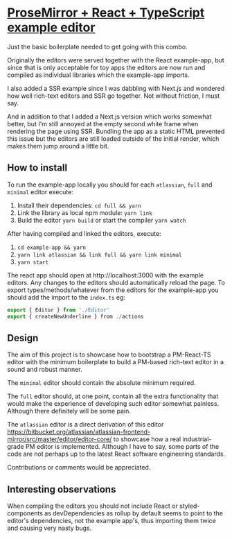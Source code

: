 # [ProseMirror + React + TypeScript example editor](https://teemukoivisto.github.io/prosemirror-react-typescript-example/)

Just the basic boilerplate needed to get going with this combo.

Originally the editors were served together with the React example-app, but since that is only acceptable for toy apps the editors are now run and compiled as individual libraries which the example-app imports.

I also added a SSR example since I was dabbling with Next.js and wondered how well rich-text editors and SSR go together. Not without friction, I must say.

And in addition to that I added a Next.js version which works somewhat better, but I'm still annoyed at the empty second white frame when rendering the page using SSR. Bundling the app as a static HTML prevented this issue but the editors are still loaded outside of the initial render, which makes them jump around a little bit.

## How to install

To run the example-app locally you should for each `atlassian`, `full` and `minimal` editor execute:

1. Install their dependencies: `cd full && yarn`
2. Link the library as local npm module: `yarn link`
3. Build the editor `yarn build` or start the compiler `yarn watch`

After having compiled and linked the editors, execute:

1. `cd example-app && yarn`
2. `yarn link atlassian && link full && yarn link minimal`
3. `yarn start`

The react app should open at http://localhost:3000 with the example editors. Any changes to the editors should automatically reload the page. To export types/methods/whatever from the editors for the example-app you should add the import to the `index.ts` eg:

```ts
export { Editor } from './Editor'
export { createNewUnderline } from ./actions
```

## Design

The aim of this project is to showcase how to bootstrap a PM-React-TS editor with the minimum boilerplate to build a PM-based rich-text editor in a sound and robust manner.

The `minimal` editor should contain the absolute minimum required.

The `full` editor should, at one point, contain all the extra functionality that would make the experience of developing such editor somewhat painless. Although there definitely will be some pain.

The `atlassian` editor is a direct derivation of this editor https://bitbucket.org/atlassian/atlassian-frontend-mirror/src/master/editor/editor-core/ to showcase how a real industrial-grade PM editor is implemented. Although I have to say, some parts of the code are not perhaps up to the latest React software engineering standards.

Contributions or comments would be appreciated.

## Interesting observations

When compiling the editors you should not include React or styled-components as devDependencies as rollup by default seems to point to the editor's dependencies, not the example app's, thus importing them twice and causing very nasty bugs.
